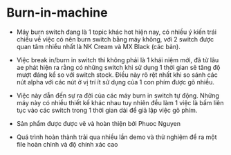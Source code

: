# Burn-in-machine
- Máy burn switch đang là 1 topic khác hot hiện nay, có nhiều ý kiến trái chiều về việc có nên burn switch bằng máy không, với 2 switch được quan tâm nhiều nhất là NK Cream và MX Black (các bản).
- Việc break in/burn in switch thì không phải là 1 khái niệm mới, đã từ lâu ae phát hiện ra rằng có những switch khi sử dụng 1 thời gian sẽ tăng độ mượt đáng kể so với switch stock. Điều này rõ rệt nhất khi so sánh các nút alpha với các nút ở vị trí ít sử dụng của 1 con phím được gõ nhiều.
- Việc này dẫn đến sự ra đời của các máy burn in switch tự động. Những máy này có nhiều thiết kế khác nhau tuy nhiên đều làm 1 việc là bấm liên tục vào các switch trong 1 thời gian dài để giả lập việc gõ phím.

- Sản phẩm được được vẽ và hoàn thiện bởi Phuoc Nguyen
- Quá trình hoàn thành trải qua nhiều lần demo và thử nghiệm để ra một file
hoàn chỉnh và độ chính xác cao
